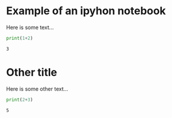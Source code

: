 
# Example of an ipyhon notebook
Here is some text...


```python
print(1+2)
```

    3


# Other title
Here is some other text...


```python
print(2+3)
```

    5



```python

```
